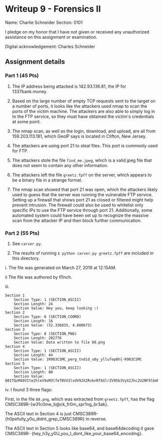 # Writeup 9 - Forensics II

Name: Charlie Schneider 
Section: 0101 

I pledge on my honor that I have not given or received any unauthorized assistance on this assignment or examination.

Digital acknowledgement: Charles Schneider 


## Assignment details

### Part 1 (45 Pts)
1. The IP address being attacked is 142.93.136.81, the IP for 1337bank.money.

2. Based on the large number of empty TCP requests sent to the target on a number of ports, it looks like the attackers used nmap to scan the ports of the victim machine. The attackers are also able to simply log in to the FTP service, so they must have obtained the victim's credentials at some point.

3. The nmap scan, as well as the login, download, and upload, are all from 159.203.113.181, which GeoIP says is located in Clifton, New Jersey.

4. The attackers are using port 21 to steal files. This port is commonly used for FTP.

5. The attackers stole the file `find_me.jpeg`, which is a valid jpeg file that does not seem to contain any other information.

6. The attackers left the file `greetz.fpff` on the server, which appears to be a binary file in a strange format.

7. The nmap scan showed that port 21 was open, which the attackers likely used to guess that the server was running the vulnerable FTP service. Setting up a firewall that shows port 21 as closed or filtered might help prevent intrusion. The firewall could also be used to whitelist only specific IPs to use the FTP service through port 21. Additionally, some automated system could have been set up to recognize the massive scan from the attacker IP and then block further communication. 

### Part 2 (55 Pts)

1. See `carver.py`. 

2. The results of running `$ python carver.py greetz.fpff` are included in this directory. 

i. The file was generated on March 27, 2019 at 12:15AM. 

ii The file was authored by fl1nch. 

iii. 
<pre><code>Section 1 
    Section Type: 1 (SECTION_ASCII) 
    Section Length: 24 
    Section Value: Hey you, keep looking :) 
Section 2 
    Section Type: 6 (SECTION_COORD) 
    Section Length: 16
    Section Value: (52.336035, 4.880673) 
Section 3 
    Section Type: 8 (SECTION_PNG) 
    Section Length: 202776 
    Section Value: Data written to file 88.png 
Section 4 
    Section Type: 1 (SECTION_ASCII) 
    Section Length: 44 
    Section Value: }R983CSMC_perg_tndid_u0y_yllufep0h{-R983CSMC 
Section 5 
    Section Type: 1 (SECTION_ASCII) 
    Section Length: 80 
    Section Value: Q01TQzM4OVIte2hleV9oM3lfeTBVX3lvdV9JX2RvbnRfbGlrZV95b3VyX2Jhc2U2NF9lbmNvZGluZ30=</code></pre>
    
iv. I found 3 three flags: 

First, in the file `88.png`, which was extracted from `greetz.fpff`, has the flag CMSC389R-{w31c0me_b@ck_fr0m_spr1ng_br3ak}. 

The ASCII text in Section 4 is just CMSC389R-{h0pefully_y0u_didnt_grep_CMSC389R} in reverse.  

The ASCII text in Section 5 looks like base64, and base64decoding it gave CMSC389R- {hey_h3y_y0U_you_I_dont_like_your_base64_encoding}.
